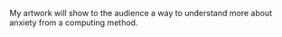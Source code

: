 My artwork will show to the audience a way to understand more about anxiety from a computing method.